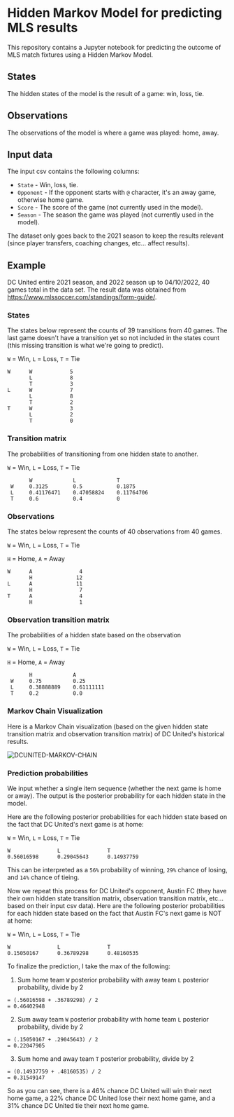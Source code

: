 # Hidden Markov Model for predicting MLS results
This repository contains a Jupyter notebook for predicting the outcome of MLS match fixtures using a Hidden Markov Model.

## States
The hidden states of the model is the result of a game: win, loss, tie.

## Observations
The observations of the model is where a game was played: home, away.

## Input data
The input csv contains the following columns:
- `State` - Win, loss, tie.
- `Opponent` - If the opponent starts with `@` character, it's an away game, otherwise home game.
- `Score` - The score of the game (not currently used in the model).
- `Season` - The season the game was played (not currently used in the model).

The dataset only goes back to the 2021 season to keep the results relevant (since player transfers, coaching changes, etc... affect results).

## Example
DC United entire 2021 season, and 2022 season up to 04/10/2022, 40 games total in the data set. The result data was obtained from https://www.mlssoccer.com/standings/form-guide/.

### States
The states below represent the counts of 39 transitions from 40 games. The last game doesn't have a transition yet so not included in the states count (this missing transition is what we're going to predict).

`W` = Win, `L` = Loss, `T` = Tie

```
W      W            5
       L            8
       T            3
L      W            7
       L            8
       T            2
T      W            3
       L            2
       T            0
```
### Transition matrix
The probabilities of transitioning from one hidden state to another.

`W` = Win, `L` = Loss, `T` = Tie

```
       W             L             T
 W     0.3125        0.5           0.1875
 L     0.41176471    0.47058824    0.11764706
 T     0.6           0.4           0
```
### Observations
The states below represent the counts of 40 observations from 40 games.

`W` = Win, `L` = Loss, `T` = Tie

`H` = Home, `A` = Away

```
W      A               4
       H              12
L      A              11
       H               7
T      A               4
       H               1
```
### Observation transition matrix
The probabilities of a hidden state based on the observation

`W` = Win, `L` = Loss, `T` = Tie

`H` = Home, `A` = Away

```
       H             A
 W     0.75          0.25
 L     0.38888889    0.61111111
 T     0.2           0.0
```

### Markov Chain Visualization
Here is a Markov Chain visualization (based on the given hidden state transition matrix and observation transition matrix) of DC United's historical results.

![DCUNITED-MARKOV-CHAIN](https://user-images.githubusercontent.com/10889950/162631461-3a734d2a-c1e4-4b74-824c-767527cc2b99.png)


### Prediction probabilities
We input whether a single item sequence (whether the next game is home or away). The output is the posterior probability for each hidden state in the model.

Here are the following posterior probabilities for each hidden state based on the fact that DC United's next game is at home:

`W` = Win, `L` = Loss, `T` = Tie

```
W               L               T
0.56016598      0.29045643      0.14937759
```

This can be interpreted as a `56%` probability of winning, `29%` chance of losing, and `14%` chance of tieing.

Now we repeat this process for DC United's opponent, Austin FC (they have their own hidden state transition matrix, observation transition matrix, etc... based on their input csv data). Here are the following posterior probabilities for each hidden state based on the fact that Austin FC's next game is NOT at home:

`W` = Win, `L` = Loss, `T` = Tie

```
W               L               T
0.15050167      0.36789298      0.48160535
```

To finalize the prediction, I take the max of the following:
1. Sum home team `W` posterior probability with away team `L` posterior probability, divide by 2
```
= (.56016598 + .36789298) / 2
= 0.46402948
```
2. Sum away team `W` posterior probability with home team `L` posterior probability, divide by 2
```
= (.15050167 + .29045643) / 2
= 0.22047905
```
3. Sum home and away team `T` posterior probability, divide by 2
```
= (0.14937759 + .48160535) / 2
= 0.31549147
```

So as you can see, there is a 46% chance DC United will win their next home game, a 22% chance DC United lose their next home game, and a 31% chance DC United tie their next home game.
